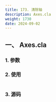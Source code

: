 ```yaml
---
title: 173. 清除轴
description: Axes.cla
weight: 1730
date: 2024-09-02
---
```

<style>
th, td {
  border: 1px solid rgb(190, 190, 190);
}
</style>


## 一、 Axes.cla


### 1. 参数




### 2. 使用



```python


```


### 3. 源码
```python

```




